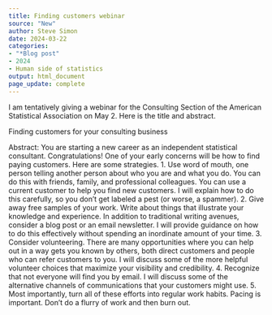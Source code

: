 ```yaml
---
title: Finding customers webinar
source: "New"
author: Steve Simon
date: 2024-03-22
categories:
- "*Blog post"
- 2024
- Human side of statistics
output: html_document
page_update: complete
---
```


I am tentatively giving a webinar for the Consulting Section of the American Statistical Association on May 2. Here is the title and abstract.

<!---more--->

Finding customers for your consulting business

Abstract: You are starting a new career as an independent statistical consultant. Congratulations! One of your early concerns will be how to find paying customers. Here are some strategies. 1. Use word of mouth, one person telling another person about who you are and what you do. You can do this with friends, family, and professional colleagues. You can use a current customer to help you find new customers. I will explain how to do this carefully, so you don’t get labeled a pest (or worse, a spammer). 2. Give away free samples of your work. Write about things that illustrate your knowledge and experience. In addition to traditional writing avenues, consider a blog post or an email newsletter. I will provide guidance on how to do this effectively without spending an inordinate amount of your time. 3. Consider volunteering. There are many opportunities where you can help out in a way gets you known by others, both direct customers and people who can refer customers to you. I will discuss some of the more helpful volunteer choices that maximize your visibility and credibility. 4. Recognize that not everyone will find you by email. I will discuss some of the alternative channels of communications that your customers might use. 5. Most importantly, turn all of these efforts into regular work habits. Pacing is important. Don’t do a flurry of work and then burn out.
